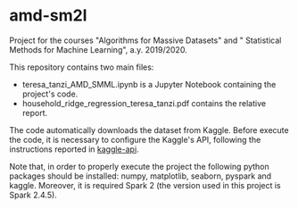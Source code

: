 # amd-sm2l
Project for the courses "Algorithms for Massive Datasets" and " Statistical Methods for Machine Learning", a.y. 2019/2020.

This repository contains two main files:
- teresa_tanzi_AMD_SMML.ipynb is a Jupyter Notebook containing the project's code.
- household_ridge_regression_teresa_tanzi.pdf contains the relative report.

The code automatically downloads the dataset from Kaggle. Before execute the code, it is necessary to configure the Kaggle's API, following the instructions reported in [kaggle-api](https://github.com/Kaggle/kaggle-api).

Note that, in order to properly execute the project the following python packages should be installed: numpy, matplotlib, seaborn, pyspark and kaggle. Moreover, it is required Spark 2 (the version used in this project is Spark 2.4.5).
